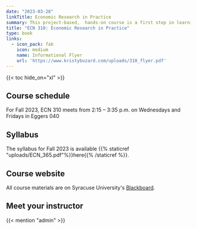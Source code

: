 ```yaml
---
date: "2023-03-28"
linkTitle: Economic Research in Practice
summary: This project-based,  hands-on course is a first step in learning to conduct economic research
title: "ECN 310: Economic Research in Practice"
type: book
links:
  - icon_pack: fab
    icon: medium
    name: Informational Flyer
    url: 'https://www.kristybuzard.com/uploads/310_flyer.pdf'
---
```


{{< toc hide_on="xl" >}}

## Course schedule

For Fall 2023, ECN 310 meets from 2:15 – 3:35 p.m. on Wednesdays and Fridays in Eggers 040

## Syllabus

The syllabus for Fall 2023 is available {{% staticref "uploads/ECN_365.pdf"%}}here{{% /staticref %}}.


## Course website

All course materials are on Syracuse University's [Blackboard](https://blackboard.syr.edu/webapps/portal/frameset.jsp).

## Meet your instructor

{{< mention "admin" >}}